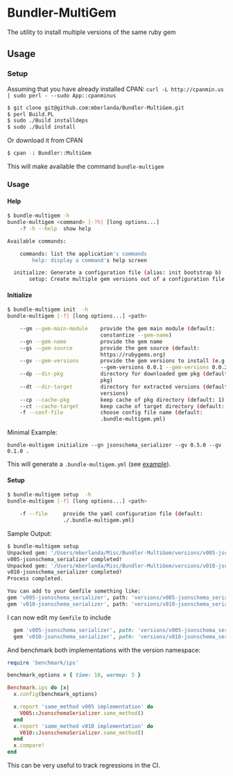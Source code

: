 # Bundler-MultiGem

The utility to install multiple versions of the same ruby gem

## Usage

### Setup

Assuming that you have already installed CPAN:
`curl -L http://cpanmin.us | sudo perl - --sudo App::cpanminus`

```bash
$ git clone git@github.com:mberlanda/Bundler-MultiGem.git
$ perl Build.PL
$ sudo ./Build installdeps
$ sudo ./Build install
```

Or download it from CPAN
```bash
$ cpan -i Bundler::MultiGem
```

This will make available the command `bundle-multigem`

### Usage

#### Help

```bash
$ bundle-multigem -h
bundle-multigem <command> [-?h] [long options...]
    -? -h --help  show help

Available commands:

    commands: list the application's commands
        help: display a command's help screen

  initialize: Generate a configuration file (alias: init bootstrap b)
       setup: Create multiple gem versions out of a configuration file (alias: install i s)
```

#### Initialize

```bash
$ bundle-multigem init  -h
bundle-multigem [-f] [long options...] <path>

    --gm --gem-main-module    provide the gem main module (default:
                              constantize --gem-name)
    --gn --gem-name           provide the gem name
    --gs --gem-source         provide the gem source (default:
                              https://rubygems.org)
    --gv --gem-versions       provide the gem versions to install (e.g:
                              --gem-versions 0.0.1 --gem-versions 0.0.2)
    --dp --dir-pkg            directory for downloaded gem pkg (default:
                              pkg)
    --dt --dir-target         directory for extracted versions (default:
                              versions)
    --cp --cache-pkg          keep cache of pkg directory (default: 1)
    --ct --cache-target       keep cache of target directory (default: 0)
    -f --conf-file            choose config file name (default:
                              .bundle-multigem.yml)
```

Minimal Example:
```
bundle-multigem initialize --gn jsonschema_serializer --gv 0.5.0 --gv 0.1.0 .
```

This will generate a `.bundle-multigem.yml` (see [example](.bundle-multigem.yml)).

#### Setup

```bash
$ bundle-multigem setup  -h
bundle-multigem [-f] [long options...] <path>

    -f --file     provide the yaml configuration file (default:
                  ./.bundle-multigem.yml)

```

Sample Output:

```bash
$ bundle-multigem setup
Unpacked gem: '/Users/mberlanda/Misc/Bundler-MultiGem/versions/v005-jsonschema_serializer'
v005-jsonschema_serializer completed!
Unpacked gem: '/Users/mberlanda/Misc/Bundler-MultiGem/versions/v010-jsonschema_serializer'
v010-jsonschema_serializer completed!
Process completed.

You can add to your Gemfile something like:
gem 'v005-jsonschema_serializer', path: 'versions/v005-jsonschema_serializer'
gem 'v010-jsonschema_serializer', path: 'versions/v010-jsonschema_serializer'
```

I can now edit my `Gemfile` to include

```rb
  gem 'v005-jsonschema_serializer', path: 'versions/v005-jsonschema_serializer'
  gem 'v010-jsonschema_serializer', path: 'versions/v010-jsonschema_serializer'
```

And benchmark both implementations with the version namespace:

```rb
require 'benchmark/ips'

benchmark_options = { time: 10, warmup: 5 }

Benchmark.ips do |x|
  x.config(benchmark_options)

  x.report 'same_method v005 implementation' do
    V005::JsonschemaSerializer.same_method()
  end
  x.report 'same_method v010 implementation' do
    V010::JsonschemaSerializer.same_method()
  end
  x.compare!
end
```

This can be very useful to track regressions in the CI.
